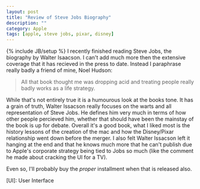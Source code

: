 ```yaml
---
layout: post
title: "Review of Steve Jobs Biography"
description: ""
category: Apple
tags: [apple, steve jobs, pixar, disney]
---
```

{% include JB/setup %}
I recently finished reading Steve Jobs, the biography by Walter Isaacson. I can't add much more then the extensive coverage that it has recieved in the press to date. Instead I paraphrase really badly a friend of mine, Noel Hudson:

> All that book thought me was dropping acid and treating people really badly works as a life strategy.

While that's not entirely true it is a humourous look at the books tone. It has a grain of truth, Walter Issacson really focuses on the warts and all representation of Steve Jobs. He defines him very much in terms of how other people percieved him, whether that should have been the mainstay of the book is up for debate. Overall it's a good book, what I liked most is the history lessons of the creation of the mac and how the Disney/Pixar relationship went down before the merger. I also felt Walter Issacson left it hanging at the end and that he knows much more that he can't publish due to Apple's corporate strategy being tied to Jobs so much (like the comment he made about cracking the UI for a TV).

Even so, I'll probably buy the *proper* installment when that is released also.

[TV]: Television
[UI]: User Interface
